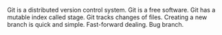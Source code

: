 Git is a distributed version control system.
Git is a free software.
Git has a mutable index called stage.
Git tracks changes of files.
Creating a new branch is quick and simple.
Fast-forward dealing.
Bug branch.
